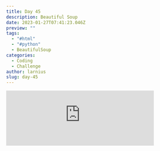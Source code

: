 ```yaml
---
title: Day 45
description: Beautiful Soup
date: 2023-01-27T07:41:23.046Z
preview: ""
tags:
  - "#html"
  - "#python"
  - BeautifulSoup
categories:
  - Coding
  - Challenge
author: larnius
slug: day-45
---
```

<iframe src="https://mastodontech.de/@larnius/109762818418391012/embed" class="mastodon-embed" style="max-width: 100%; border: 0" width="400" allowfullscreen="allowfullscreen"></iframe><script src="https://mastodontech.de/embed.js" async="async"></script>